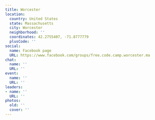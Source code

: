 ```yaml
---
title: Worcester
location:
  country: United States
  state: Massachusetts
  city: Worcester
  neighborhood: ''
  coordinates: 42.2755407, -71.8777779
  plusCode: ''
social:
  name: Facebook page
  URL: https://www.facebook.com/groups/free.code.camp.worcester.ma
chat:
  name: ''
  URL: ''
event:
  name: ''
  URL: ''
leaders:
- name: ''
  URL: ''
photos:
  old: ''
  cover: ''
---
```

